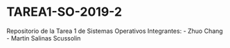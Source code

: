 # TAREA1-SO-2019-2
Repositorio de la Tarea 1 de Sistemas Operativos
Integrantes: 
      - Zhuo Chang
      - Martin Salinas Scussolin
